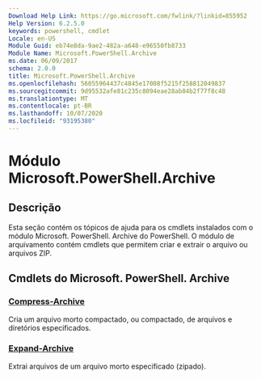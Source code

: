 ```yaml
---
Download Help Link: https://go.microsoft.com/fwlink/?linkid=855952
Help Version: 6.2.5.0
keywords: powershell, cmdlet
Locale: en-US
Module Guid: eb74e8da-9ae2-482a-a648-e96550fb8733
Module Name: Microsoft.PowerShell.Archive
ms.date: 06/09/2017
schema: 2.0.0
title: Microsoft.PowerShell.Archive
ms.openlocfilehash: 56055964437c4845e17008f5215f258812049837
ms.sourcegitcommit: 9d95532afe81c235c8094eae28ab84b2f77f8c48
ms.translationtype: MT
ms.contentlocale: pt-BR
ms.lasthandoff: 10/07/2020
ms.locfileid: "93195380"
---
```

# Módulo Microsoft.PowerShell.Archive

## Descrição

Esta seção contém os tópicos de ajuda para os cmdlets instalados com o módulo Microsoft. PowerShell. Archive do PowerShell. O módulo de arquivamento contém cmdlets que permitem criar e extrair o arquivo ou arquivos ZIP.

## Cmdlets do Microsoft. PowerShell. Archive

### [Compress-Archive](Compress-Archive.md)
Cria um arquivo morto compactado, ou compactado, de arquivos e diretórios especificados.

### [Expand-Archive](Expand-Archive.md)
Extrai arquivos de um arquivo morto especificado (zipado).

